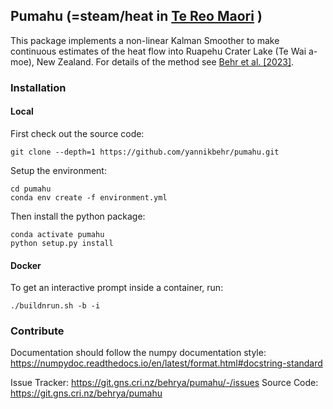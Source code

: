 ## Pumahu (=steam/heat in [Te Reo Maori](https://maoridictionary.co.nz/search?idiom=&phrase=&proverb=&loan=&histLoanWords=&keywords=pumahu) )

This package implements a non-linear Kalman Smoother to make continuous estimates of the heat flow into Ruapehu Crater Lake (Te Wai a-moe), New Zealand. For details of the method see [Behr et al. [2023]](https://rdcu.be/c47TL).

### Installation

#### Local
First check out the source code:
```
git clone --depth=1 https://github.com/yannikbehr/pumahu.git
```

Setup the environment:
```
cd pumahu
conda env create -f environment.yml
```

Then install the python package:
```
conda activate pumahu
python setup.py install
```

#### Docker
To get an interactive prompt inside a container, run:

```
./buildnrun.sh -b -i
```

### Contribute

Documentation should follow the numpy documentation style:
https://numpydoc.readthedocs.io/en/latest/format.html#docstring-standard

Issue Tracker: https://git.gns.cri.nz/behrya/pumahu/-/issues
Source Code: https://git.gns.cri.nz/behrya/pumahu
